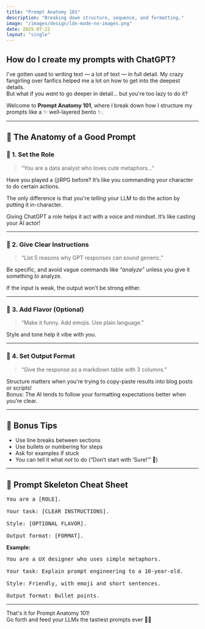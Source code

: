 ```yaml
---
title: "Prompt Anatomy 101"
description: "Breaking down structure, sequence, and formatting."
image: "/images/design/ldn-mode-no-images.png"
date: 2025-07-22
layout: "single"
---
```


## How do I create my prompts with ChatGPT?

I've gotten used to writing text — a lot of text — in full detail. My crazy fangirling over fanfics helped me a lot on how to get into the deepest details.  
But what if you *want* to go deeper in detail... but you're too lazy to do it?

Welcome to **Prompt Anatomy 101**, where I break down how I structure my prompts like a ✨ well-layered bento ✨.

---

## 🍱 The Anatomy of a Good Prompt

### 🥢 1. Set the Role
> “You are a data analyst who loves cute metaphors...”

Have you played a (j)RPG before? It’s like you commanding your character to do certain actions.

The only difference is that you're *telling* your LLM to do the action by putting it in-character.

Giving ChatGPT a role helps it act with a voice and mindset. It’s like casting your AI actor!

---

### 🍙 2. Give Clear Instructions
> “List 5 reasons why GPT responses can sound generic.”

Be specific, and avoid vague commands like *“analyze”* unless you give it something *to* analyze.  

If the input is weak, the output won’t be strong either.

---

### 🍡 3. Add Flavor (Optional)
> “Make it funny. Add emojis. Use plain language.”

Style and tone help it vibe with *you*.

---

### 🍵 4. Set Output Format
> “Give the response as a markdown table with 3 columns.”

Structure matters when you're trying to copy-paste results into blog posts or scripts!  
Bonus: The AI tends to follow your formatting expectations better when you’re clear.

---

## 🧂 Bonus Tips

- Use line breaks between sections  
- Use bullets or numbering for steps  
- Ask for examples if stuck  
- You can tell it what *not* to do (“Don’t start with ‘Sure!’” 😤)

---

## 📌 Prompt Skeleton Cheat Sheet

<pre class="bg-gray-100 rounded-xl px-5 py-4 my-4 text-sm font-mono text-gray-800 whitespace-pre-wrap">
You are a [ROLE].

Your task: [CLEAR INSTRUCTIONS].

Style: [OPTIONAL FLAVOR].

Output format: [FORMAT].
</pre>

**Example:**

<pre class="bg-gray-100 rounded-xl px-5 py-4 my-2 text-sm leading-relaxed font-mono text-gray-800 whitespace-pre-wrap">
You are a UX designer who uses simple metaphors.

Your task: Explain prompt engineering to a 10-year-old.

Style: Friendly, with emoji and short sentences.

Output format: Bullet points.
</pre>

---

That's it for Prompt Anatomy 101!  
Go forth and feed your LLMs the tastiest prompts ever 🍙✨